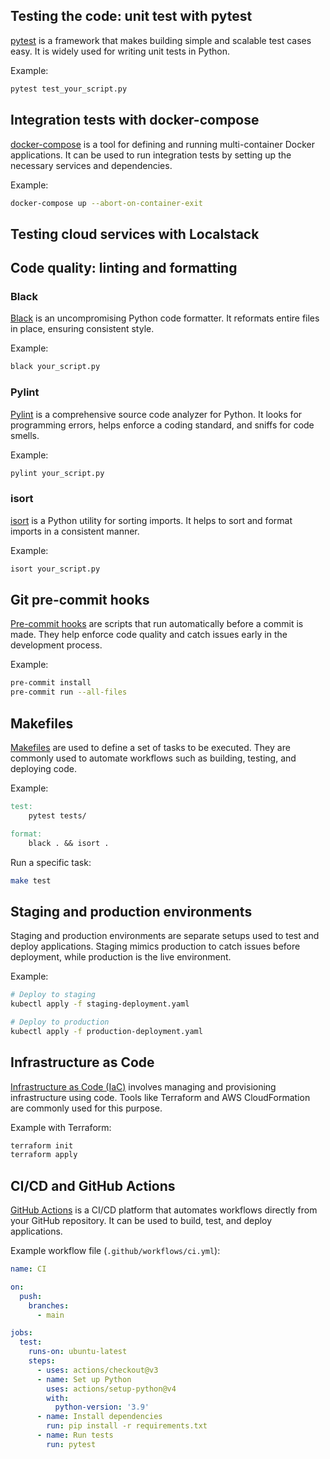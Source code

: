 ## Testing the code: unit test with pytest
[pytest](https://docs.pytest.org/en/stable/) is a framework that makes building simple and scalable test cases easy. It is widely used for writing unit tests in Python.

Example:
```bash
pytest test_your_script.py
```

## Integration tests with docker-compose
[docker-compose](https://docs.docker.com/compose/) is a tool for defining and running multi-container Docker applications. It can be used to run integration tests by setting up the necessary services and dependencies.

Example:
```bash
docker-compose up --abort-on-container-exit
```

## Testing cloud services with Localstack

## Code quality: linting and formatting

### Black
[Black](https://black.readthedocs.io/en/stable/) is an uncompromising Python code formatter. It reformats entire files in place, ensuring consistent style.

Example:
```bash
black your_script.py
```

### Pylint
[Pylint](https://pylint.readthedocs.io/en/stable/) is a comprehensive source code analyzer for Python. It looks for programming errors, helps enforce a coding standard, and sniffs for code smells.

Example:
```bash
pylint your_script.py
```

### isort
[isort](https://pycqa.github.io/isort/) is a Python utility for sorting imports. It helps to sort and format imports in a consistent manner.

Example:
```bash
isort your_script.py
```

## Git pre-commit hooks
[Pre-commit hooks](https://pre-commit.com/) are scripts that run automatically before a commit is made. They help enforce code quality and catch issues early in the development process.

Example:
```bash
pre-commit install
pre-commit run --all-files
```

## Makefiles
[Makefiles](https://www.gnu.org/software/make/manual/make.html) are used to define a set of tasks to be executed. They are commonly used to automate workflows such as building, testing, and deploying code.

Example:
```makefile
test:
    pytest tests/

format:
    black . && isort .
```
Run a specific task:
```bash
make test
```

## Staging and production environments
Staging and production environments are separate setups used to test and deploy applications. Staging mimics production to catch issues before deployment, while production is the live environment.

Example:
```bash
# Deploy to staging
kubectl apply -f staging-deployment.yaml

# Deploy to production
kubectl apply -f production-deployment.yaml
```

## Infrastructure as Code
[Infrastructure as Code (IaC)](https://en.wikipedia.org/wiki/Infrastructure_as_code) involves managing and provisioning infrastructure using code. Tools like Terraform and AWS CloudFormation are commonly used for this purpose.

Example with Terraform:
```bash
terraform init
terraform apply
```

## CI/CD and GitHub Actions
[GitHub Actions](https://github.com/features/actions) is a CI/CD platform that automates workflows directly from your GitHub repository. It can be used to build, test, and deploy applications.

Example workflow file (`.github/workflows/ci.yml`):
```yaml
name: CI

on:
  push:
    branches:
      - main

jobs:
  test:
    runs-on: ubuntu-latest
    steps:
      - uses: actions/checkout@v3
      - name: Set up Python
        uses: actions/setup-python@v4
        with:
          python-version: '3.9'
      - name: Install dependencies
        run: pip install -r requirements.txt
      - name: Run tests
        run: pytest
```